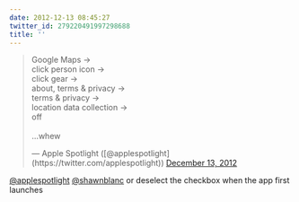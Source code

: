 ```yaml
---
date: 2012-12-13 08:45:27
twitter_id: 279220491997298688
title: ''
---
```


<blockquote class="twitter-tweet"><p lang="en" dir="ltr">Google Maps -&gt; <br>click person icon -&gt; <br>click gear -&gt; <br>about, terms &amp; privacy -&gt; <br>terms &amp; privacy -&gt; <br>location data collection -&gt; <br>off<br><br>…whew</p>&mdash; Apple Spotlight ([@applespotlight](https://twitter.com/applespotlight)) <a href="https://twitter.com/applespotlight/status/279103370944466944?ref_src=twsrc%5Etfw">December 13, 2012</a></blockquote>
<script async src="https://platform.twitter.com/widgets.js" charset="utf-8"></script>

[@applespotlight](https://twitter.com/applespotlight) [@shawnblanc](https://twitter.com/shawnblanc) or deselect the checkbox when the app first launches
